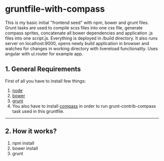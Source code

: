 # gruntfile-with-compass
This is my basic initial "frontend seed" with npm, bower and grunt files. Grunt tasks are used to compile scss files into one css file, generate compass sprites, concatenate all bower dependencies and application .js files into one script.js. Everything is deployed in /build directory. It also runs server on localhost:9000, opens newly build application in browser and watches for changes in working directory with livereload functionality. Uses angular with ui.router for example app. 

## 1. General Requirements
First of all you have to install few things:

1. <a href="https://docs.npmjs.com/getting-started/installing-node" target="_blank">node</a>
2. <a href="http://bower.io/#install-bower" target="_blank">bower</a>
3. <a href="http://gruntjs.com/installing-grunt" target="_blank">grunt</a>
4. You also have to install <a href="http://thesassway.com/beginner/getting-started-with-sass-and-compass" target="_blank">compass</a> in order to run grunt-contrib-compass task used in this gruntfile.  
<hr>

## 2. How it works?
1. npm install
2. bower install
3. grunt

